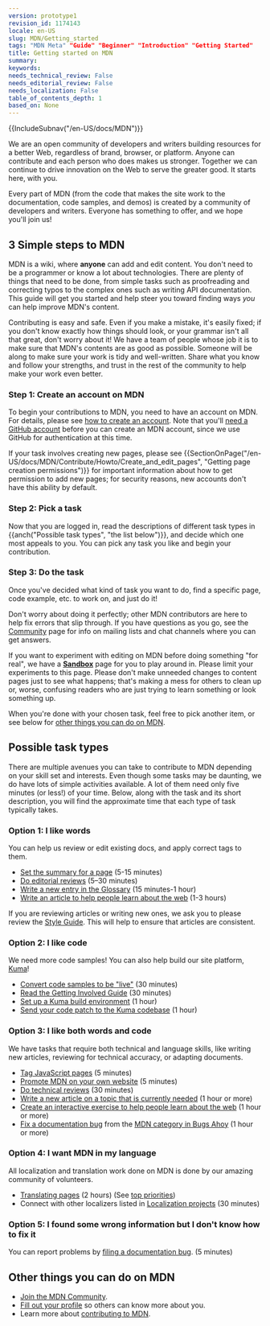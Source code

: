 ```yaml
---
version: prototype1
revision_id: 1174143
locale: en-US
slug: MDN/Getting_started
tags: "MDN Meta" "Guide" "Beginner" "Introduction" "Getting Started"
title: Getting started on MDN
summary: 
keywords: 
needs_technical_review: False
needs_editorial_review: False
needs_localization: False
table_of_contents_depth: 1
based_on: None
---
```

<div>{{IncludeSubnav("/en-US/docs/MDN")}}</div>

<p>We are an open community of developers and writers building resources for a better Web, regardless of brand, browser, or platform. Anyone can contribute and each person who does makes us stronger. Together we can continue to drive innovation on the Web to serve the greater good. It starts here, with you.</p>

<p>Every part of MDN (from the code that makes the site work to the documentation, code samples, and demos) is created by a community of developers and writers. Everyone has something to offer, and we hope you'll join us!</p>

<h2 id="3_Simple_steps_to_MDN">3 Simple steps to MDN</h2>

<p><span class="seoSummary">MDN is a wiki, where <strong>anyone</strong> can add and edit content. You don't need to be a programmer or know a lot about technologies. There are plenty of things that need to be done, from simple tasks such as proofreading and correcting typos to the complex ones such as writing API documentation. This guide will get you started and help steer you toward finding ways <em>you</em> can help improve MDN's content.</span></p>

<p>Contributing is easy and safe. Even if you make a mistake, it's easily fixed; if you don't know exactly how things should look, or your grammar isn't all that great, don't worry about it! We have a team of people whose job it is to make sure that MDN's contents are as good as possible. Someone will be along to make sure your work is tidy and well-written. Share what you know and follow your strengths, and trust in the rest of the community to help make your work even better.</p>

<h3 id="Step_1_Create_an_account_on_MDN">Step 1: Create an account on MDN</h3>

<p>To begin your contributions to MDN, you need to have an account on MDN. For details, please see <a href="/en-US/docs/MDN/Contribute/Howto/Create_an_MDN_account">how to create an account</a>. Note that you'll <a href="https://github.com/join">need a GitHub account</a> before you can create an MDN account, since we use GitHub for authentication at this time.</p>

<p>If your task involves creating new pages, please see {{SectionOnPage("/en-US/docs/MDN/Contribute/Howto/Create_and_edit_pages", "Getting page creation permissions")}} for important information about how to get permission to add new pages; for security reasons, new accounts don't have this ability by default.</p>

<h3 id="Step_2_Pick_a_task">Step 2: Pick a task</h3>

<p>Now that you are logged in, read the descriptions of different task types in {{anch("Possible task types", "the list below")}}, and decide which one most appeals to you. You can pick any task you like and begin your contribution.</p>

<h3 id="Step_3_Do_the_task">Step 3: Do the task</h3>

<p>Once you've decided what kind of task you want to do, find a specific page, code example, etc. to work on, and just do it!</p>

<p>Don't worry about doing it perfectly; other MDN contributors are here to help fix errors that slip through. If you have questions as you go, see the <a href="/en-US/docs/MDN/Community">Community</a> page for info on mailing lists and chat channels where you can get answers.</p>

<div class="note">
<p>If you want to experiment with editing on MDN before doing something "for real", we have a <strong><a href="/en-US/docs/Sandbox">Sandbox</a></strong> page for you to play around in. Please limit your experiments to this page. Please don't make unneeded changes to content pages just to see what happens; that's making a mess for others to clean up or, worse, confusing readers who are just trying to learn something or look something up.</p>
</div>

<p>When you're done with your chosen task, feel free to pick another item, or see below for <a href="#Other_things_you_can_do_on_MDN">other things you can do on MDN</a>.</p>

<h2 id="Possible_task_types">Possible task types</h2>

<p>There are multiple avenues you can take to contribute to MDN depending on your skill set and interests. Even though some tasks may be daunting, we do have lots of simple activities available. A lot of them need only five minutes (or less!) of your time. Below, along with the task and its short description, you will find the approximate time that each type of task typically takes.</p>

<h3 id="Option_1_I_like_words">Option 1: I like words</h3>

<p>You can help us review or edit existing docs, and apply correct tags to them.</p>

<ul>
 <li><a href="/en-US/docs/MDN/Contribute/Howto/Set_the_summary_for_a_page">Set the summary for a page</a> (5-15 minutes)</li>
 <li><a href="/en-US/docs/MDN/Contribute/Howto/Do_an_editorial_review">Do editorial reviews</a> (5–30 minutes)</li>
 <li><a href="/en-US/docs/MDN/Contribute/Howto/Write_a_new_entry_in_the_Glossary">Write a new entry in the Glossary</a> (15 minutes-1 hour)</li>
 <li><a href="/en-US/docs/MDN/Contribute/Howto/Write_an_article_to_help_learn_about_the_Web">Write an article to help people learn about the web</a> (1-3 hours)</li>
</ul>

<div class="note">If you are reviewing articles or writing new ones, we ask you to please review the <a href="/en-US/docs/MDN/Contribute/Guidelines/Style_guide">Style Guide</a>. This will help to ensure that articles are consistent.</div>

<h3 id="Option_2_I_like_code">Option 2: I like code</h3>

<p>We need more code samples! You can also help build our site platform, <a href="/en-US/docs/MDN/Kuma">Kuma</a>!</p>

<ul>
 <li><a href="/en-US/docs/MDN/Contribute/Howto/Convert_code_samples_to_be_live">Convert code samples to be "live"</a> (30 minutes)</li>
 <li><a href="https://wiki.mozilla.org/Webdev/GetInvolved/developer.mozilla.org">Read the Getting Involved Guide</a>&nbsp;(30 minutes)</li>
 <li><a href="http://kuma.readthedocs.org/en/latest/installation.html">Set up a Kuma build environment</a> (1 hour)</li>
 <li><a href="https://github.com/mozilla/kuma#readme">Send your code patch to the Kuma codebase</a> (1 hour)</li>
</ul>

<h3 id="Option_3_I_like_both_words_and_code">Option 3: I like both words and code</h3>

<p>We have tasks that require both technical and language skills, like writing new articles, reviewing for technical accuracy, or adapting documents.</p>

<ul>
 <li><a href="/en-US/docs/MDN/Contribute/Howto/Tag_JavaScript_pages">Tag JavaScript pages</a> (5 minutes)</li>
 <li><a href="/en-US/docs/MDN/About/Promote">Promote MDN on your own website</a> (5 minutes)</li>
 <li><a href="/en-US/docs/MDN/Contribute/Howto/Do_a_technical_review">Do technical reviews</a> (30 minutes)</li>
 <li><a href="/en-US/docs/Contribute_to_docs_that_are_currently_needed">Write a new article on a topic that is currently needed</a> (1 hour or more)</li>
 <li><a href="/en-US/docs/MDN/Contribute/Howto/Create_an_interactive_exercise_to_help_learning_the_web">Create an interactive exercise to help people learn about the web</a> (1 hour or more)</li>
 <li><a href="/en-US/docs/MDN/Contribute/Howto/Resolve_a_mentored_developer_doc_request">Fix a documentation bug</a> from the <a href="http://www.joshmatthews.net/bugsahoy/?mdn=1">MDN category in Bugs Ahoy</a> (1 hour or more)</li>
</ul>

<h3 id="Option_4_I_want_MDN_in_my_language">Option 4: I want MDN in my language</h3>

<p>All localization and translation work done on MDN is done by our amazing community of volunteers.</p>

<ul>
 <li><a href="/en-US/docs/MDN/Contribute/Localize/Translating_pages">Translating pages</a> (2 hours) (See <a href="/en-US/docs/MDN/Doc_status/l10nPriority">top priorities</a>)</li>
 <li>Connect with other localizers listed in <a href="/en-US/docs/MDN/Contribute/Localize/Localization_projects">Localization projects</a> (30 minutes)</li>
</ul>

<h3 id="Option_5_I_found_some_wrong_information_but_I_don't_know_how_to_fix_it">Option 5: I found some wrong information but I don't know how to fix it</h3>

<p>You can report problems by <a class="external" href="https://bugzilla.mozilla.org/form.doc">filing a documentation bug</a>. (5 minutes)</p>

<h2 id="Other_things_you_can_do_on_MDN">Other things you can do on MDN</h2>

<ul>
 <li><a href="/en-US/docs/MDN/Community">Join the MDN Community</a>.</li>
 <li><a href="/en-US/profile">Fill out your profile</a> so others can know more about you.</li>
 <li>Learn more about <a href="/en-US/docs/MDN/Contribute">contributing to MDN</a>.</li>
</ul>


